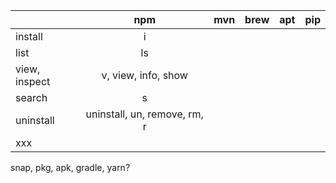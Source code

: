 

|         | npm           | mvn  |brew   | apt| pip   |
| ------------- |:-------------:| -----:|--------|---|--------|
| install      |i  |   | | | |
| list      |ls  |   | | | |
| view, inspect      |    v, view, info, show    |   | | | |
| search |   s      |     | | | |
| uninstall      |uninstall, un, remove, rm, r  |   | | | |
| xxx      |  |   | | | |

snap, pkg, apk, gradle, yarn?
